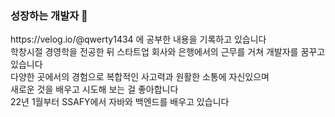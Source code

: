 ### 성장하는 개발자 🌱
<div>https://velog.io/@qwerty1434 에 공부한 내용을 기록하고 있습니다</div>
<div>학창시절 경영학을 전공한 뒤 스타트업 회사와 은행에서의 근무를 거쳐 개발자를 꿈꾸고 있습니다</div>
<div>다양한 곳에서의 경험으로 복합적인 사고력과 원활한 소통에 자신있으며</div>
<div>새로운 것을 배우고 시도해 보는 걸 좋아합니다</div>
<div>22년 1월부터 SSAFY에서 자바와 백엔드를 배우고 있습니다</div>
 
<!--
<div>자신도 모르는 자신을 발견시켜 주는 것이 빅데이터다</div>
**qwerty1434/qwerty1434** is a ✨ _special_ ✨ repository because its `README.md` (this file) appears on your GitHub profile.

Here are some ideas to get you started:

- 🔭 I’m currently working on ...
- 🌱 I’m currently learning ...
- 👯 I’m looking to collaborate on ...
- 🤔 I’m looking for help with ...
- 💬 Ask me about ...
- 📫 How to reach me: ...
- 😄 Pronouns: ...
- ⚡ Fun fact: ...
-->

